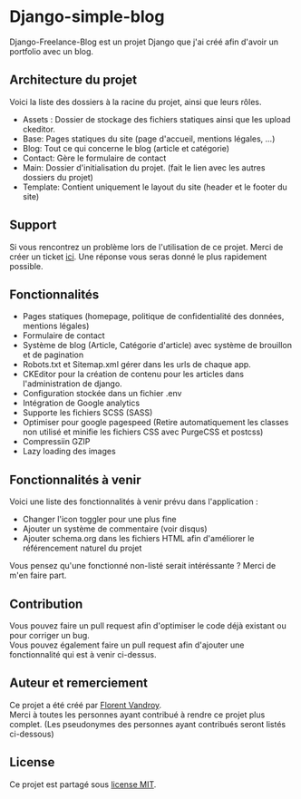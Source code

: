 # Django-simple-blog
Django-Freelance-Blog est un projet Django que j'ai créé afin d'avoir un portfolio avec un blog.

## Architecture du projet
Voici la liste des dossiers à la racine du projet, ainsi que leurs rôles.  

- Assets : Dossier de stockage des fichiers statiques ainsi que les upload ckeditor.
- Base: Pages statiques du site (page d'accueil, mentions légales, ...)
- Blog: Tout ce qui concerne le blog (article et catégorie)
- Contact: Gère le formulaire de contact
- Main: Dossier d'initialisation du projet. (fait le lien avec les autres dossiers du projet)
- Template: Contient uniquement le layout du site (header et le footer du site)

## Support
Si vous rencontrez un problème lors de l'utilisation de ce projet. Merci de créer un ticket [ici](https://github.com/florent6001/django-simple-blog/issues). Une réponse vous seras donné le plus rapidement possible.

## Fonctionnalités
- Pages statiques (homepage, politique de confidentialité des données, mentions légales)
- Formulaire de contact
- Système de blog (Article, Catégorie d'article) avec système de brouillon et de pagination
- Robots.txt et Sitemap.xml gérer dans les urls de chaque app.
- CKEditor pour la création de contenu pour les articles dans l'administration de django.
- Configuration stockée dans un fichier .env
- Intégration de Google analytics
- Supporte les fichiers SCSS (SASS)
- Optimiser pour google pagespeed (Retire automatiquement les classes non utilisé et minifie les fichiers CSS avec PurgeCSS et postcss)
- Compressiin GZIP
- Lazy loading des images

## Fonctionnalités à venir
Voici une liste des fonctionnalités à venir prévu dans l'application :

- Changer l'icon toggler pour une plus fine
- Ajouter un système de commentaire (voir disqus)
- Ajouter schema.org dans les fichiers HTML afin d'améliorer le référencement naturel du projet

Vous pensez qu'une fonctionné non-listé serait intéréssante ? Merci de m'en faire part.

## Contribution
Vous pouvez faire un pull request afin d'optimiser le code déjà existant ou pour corriger un bug.  
Vous pouvez également faire un pull request afin d'ajouter une fonctionnalité qui est à venir ci-dessus.

## Auteur et remerciement
Ce projet a été créé par [Florent Vandroy](https://florent-vandroy.fr/).  
Merci à toutes les personnes ayant contribué à rendre ce projet plus complet. (Les pseudonymes des personnes ayant contribués seront listés ci-dessous)

## License
Ce projet est partagé sous [license MIT](https://choosealicense.com/licenses/mit/).